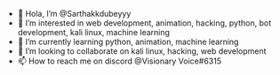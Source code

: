 - 👋 Hola, I’m @Sarthakkdubeyyy
- 👀 I’m interested in web development, animation, hacking, python, bot development, kali linux, machine learning
- 🌱 I’m currently learning python, animation, machine learning
- 💞️ I’m looking to collaborate on kali linux, hacking, web development
- 📫 How to reach me on discord @Visionary Voice#6315

<!---
Sarthakkdubeyyy/Sarthakkdubeyyy is a ✨ special ✨ repository because its `README.md` (this file) appears on your GitHub profile.
You can click the Preview link to take a look at your changes.
--->
 
